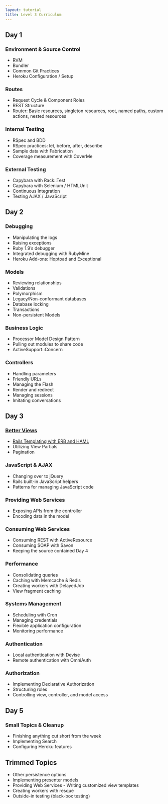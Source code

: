 ```yaml
---
layout: tutorial
title: Level 3 Curriculum
---
```


## Day 1

###	Environment & Source Control

* RVM
* Bundler
* Common Git Practices
* Heroku Configuration / Setup

###	Routes

* Request Cycle & Component Roles
* REST Structure
* Router:
Basic resources, singleton resources, root, named paths, custom actions, nested resources

###	Internal Testing

* RSpec and BDD
* RSpec practices: let, before, after, describe
* Sample data with Fabrication
* Coverage measurement with CoverMe

###	External Testing

* Capybara with Rack::Test
* Capybara with Selenium / HTMLUnit
* Continuous Integration
* Testing AJAX / JavaScript

## Day 2

###	Debugging

* Manipulating the logs
* Raising exceptions
* Ruby 1.9’s debugger
* Integrated debugging with RubyMine
* Heroku Add-ons: Hoptoad and Exceptional

###	Models

* Reviewing relationships
* Validations
* Polymorphism
* Legacy/Non-conformant databases
* Database locking
* Transactions
* Non-persistent Models

###	Business Logic

* Processor Model Design Pattern
* Pulling out modules to share code
* ActiveSupport::Concern

###	Controllers

* Handling parameters
* Friendly URLs
* Managing the Flash
* Render and redirect
* Managing sessions
* Imitating conversations

## Day 3

###	[Better Views](better_views.html)

* [Rails Templating with ERB and HAML](better_views.html#erb_and_haml)
* Utilizing View Partials
* Pagination

###	JavaScript & AJAX

* Changing over to jQuery
* Rails built-in JavaScript helpers
* Patterns for managing JavaScript code

###	Providing Web Services

* Exposing APIs from the controller
* Encoding data in the model

### Consuming Web Services

* Consuming REST with ActiveResource
* Consuming SOAP with Savon
* Keeping the source contained
Day 4

### Performance

* Consolidating queries
* Caching with Memcache & Redis
* Creating workers with DelayedJob
* View fragment caching

### Systems Management

* Scheduling with Cron
* Managing credentials
* Flexible application configuration
* Monitoring performance

### Authentication

* Local authentication with Devise
* Remote authentication with OmniAuth

### Authorization

* Implementing Declarative Authorization
* Structuring roles
* Controlling view, controller, and model access

## Day 5

###	Small Topics & Cleanup

* Finishing anything cut short from the week
* Implementing Search
* Configuring Heroku features

## Trimmed Topics

* Other persistence options
* Implementing presenter models
*	Providing Web Services - Writing customized view templates
*	Creating workers with resque
*	Outside-in testing (black-box testing)